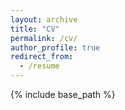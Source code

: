 ```yaml
---
layout: archive
title: "CV"
permalink: /cv/
author_profile: true
redirect_from:
  - /resume
---
```


{% include base_path %}
<script type="text/javascript" src="js/pdfobject.js"></script>
<script>
  // 我的pdf文件放在项目的pdf文件夹下，名字叫做Java.pdf
  PDFObject.embed("images/CV-new.pdf");
</script>
